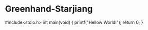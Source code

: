# Greenhand-Starjiang
#include<stdio.h>
int main(void)
{
   printf("Hellow World!");
   return 0;
   }
